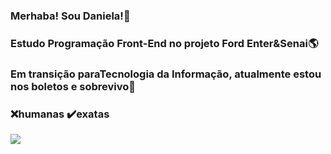 ### Merhaba! Sou Daniela!:space_invader:
### Estudo Programação Front-End no projeto Ford Enter&Senai:earth_americas:
### Em transição paraTecnologia da Informação, atualmente estou nos boletos e sobrevivo:statue_of_liberty:
### :x:humanas  :heavy_check_mark:exatas


<img src="https://cdn.mos.cms.futurecdn.net/3S7ERhgTuxcehRabS6FstX-320-80.jpg">

<!--
**dani1393/dani1393** is a ✨ _special_ ✨ repository because its `README.md` (this file) appears on your GitHub profile.

Here are some ideas to get you started:

- 🔭 I’m currently working on ...
- 🌱 I’m currently learning ...
- 👯 I’m looking to collaborate on ...
- 🤔 I’m looking for help with ...
- 💬 Ask me about ...
- 📫 How to reach me: ...
- 😄 Pronouns: ...
- ⚡ Fun fact: ...
-->
